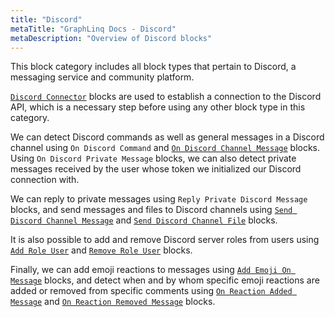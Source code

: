 ```yaml
---
title: "Discord"
metaTitle: "GraphLinq Docs - Discord"
metaDescription: "Overview of Discord blocks"
---
```

This block category includes all block types that pertain to Discord, a messaging service and community platform.

<a href="/blockTypes/39-discord/3-discordConnector"> `Discord Connector`</a> blocks are used to establish a connection to the Discord API, which is a necessary step before using any other block type in this category.

We can detect Discord commands as well as general messages in a Discord channel using `On Discord Command`  and <a href="/blockTypes/39-discord/5-onDiscordChannelMessage"> `On Discord Channel Message`</a> blocks. Using `On Discord Private Message` blocks, we can also detect private messages received by the user whose token we initialized our Discord connection with.

We can reply to private messages using `Reply Private Discord Message` blocks, and send messages and files to Discord channels using <a href="/blockTypes/39-discord/12-sendDiscordChannelMessage"> `Send Discord Channel Message`</a> and <a href="/blockTypes/39-discord/11-sendDiscordChannelFile"> `Send Discord Channel File`</a> blocks.

It is also possible to add and remove Discord server roles from users using <a href="/blockTypes/39-discord/2-addRoleUser"> `Add Role User`</a> and <a href="/blockTypes/39-discord/9-removeRoleUser"> `Remove Role User`</a> blocks.

Finally, we can add emoji reactions to messages using <a href="/blockTypes/39-discord/1-addEmojiOnMessage"> `Add Emoji On Message`</a> blocks, and detect when and by whom specific emoji reactions are added or removed from specific comments using <a href="/blockTypes/39-discord/7-onReactionAddedMessage"> `On Reaction Added Message`</a> and <a href="/blockTypes/39-discord/8-onReactionRemovedMessage"> `On Reaction Removed Message`</a> blocks.
